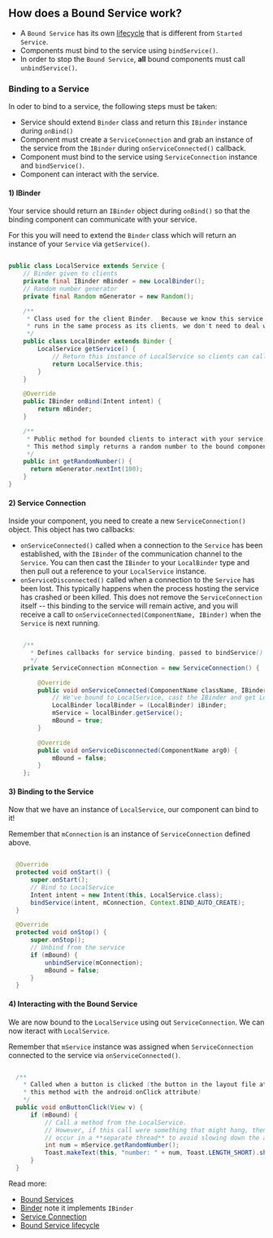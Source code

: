 ## How does a Bound Service work?

- A `Bound Service` has its own [lifecycle](solutions/service_lifecycle.md) that is different from `Started Service`.
- Components must bind to the service using `bindService()`. 
- In order to stop the `Bound Service`, **all** bound components must call `unbindService()`.

### Binding to a Service 

In oder to bind to a service, the following steps must be taken:
- Service should extend `Binder` class and return this `IBinder` instance during `onBind()`
- Component must create a `ServiceConnection` and grab an instance of the service from the `IBinder` during `onServiceConnected()` callback.
- Component must bind to the service using `ServiceConnection` instance and `bindService()`.
- Component can interact with the service.

#### 1) IBinder

Your service should return an `IBinder` object during `onBind()` so that the binding component can communicate with your service.

For this you will need to extend the `Binder` class which will return an instance of your `Service` via `getService()`.

```java

public class LocalService extends Service {
    // Binder given to clients
    private final IBinder mBinder = new LocalBinder();
    // Random number generator
    private final Random mGenerator = new Random();

    /**
     * Class used for the client Binder.  Because we know this service always
     * runs in the same process as its clients, we don't need to deal with IPC.
     */
    public class LocalBinder extends Binder {
        LocalService getService() {
            // Return this instance of LocalService so clients can call public methods
            return LocalService.this;
        }
    }

    @Override
    public IBinder onBind(Intent intent) {
        return mBinder;
    }

    /** 
     * Public method for bounded clients to interact with your service.
     * This method simply returns a random number to the bound component.
     */
    public int getRandomNumber() {
      return mGenerator.nextInt(100);
    }
}

```

#### 2) Service Connection

Inside your component, you need to create a new `ServiceConnection()` object. This object has two callbacks:
- `onServiceConnected()` called when a connection to the `Service` has been established, with the `IBinder` of the communication channel to the `Service`. You can then cast the `IBinder` to your `LocalBinder` type and then pull out a reference to your `LocalService` instance.
- `onServiceDisconnected()` called when a connection to the `Service` has been lost. This typically happens when the process hosting the service has crashed or been killed. This does not remove the `ServiceConnection` itself -- this binding to the service will remain active, and you will receive a call to `onServiceConnected(ComponentName, IBinder)` when the `Service` is next running.

```java

    /** 
      * Defines callbacks for service binding, passed to bindService() 
      */
    private ServiceConnection mConnection = new ServiceConnection() {

        @Override
        public void onServiceConnected(ComponentName className, IBinder iBinder) {
            // We've bound to LocalService, cast the IBinder and get LocalService instance
            LocalBinder localBinder = (LocalBinder) iBinder;
            mService = localBinder.getService();
            mBound = true;
        }

        @Override
        public void onServiceDisconnected(ComponentName arg0) {
            mBound = false;
        }
    };

```

#### 3) Binding to the Service

Now that we have an instance of `LocalService`, our component can bind to it!

Remember that `mConnection` is an instance of `ServiceConnection` defined above.

```java

  @Override
  protected void onStart() {
      super.onStart();
      // Bind to LocalService
      Intent intent = new Intent(this, LocalService.class);
      bindService(intent, mConnection, Context.BIND_AUTO_CREATE);
  }

  @Override
  protected void onStop() {
      super.onStop();
      // Unbind from the service
      if (mBound) {
          unbindService(mConnection);
          mBound = false;
      }
  }

```

#### 4) Interacting with the Bound Service

We are now bound to the `LocalService` using out `ServiceConnection`. We can now iteract with `LocalService`.

Remember that `mService` instance was assigned when `ServiceConnection` connected to the service via `onServiceConnected()`.

```java

  /** 
    * Called when a button is clicked (the button in the layout file attaches to
    * this method with the android:onClick attribute) 
    */
  public void onButtonClick(View v) {
      if (mBound) {
          // Call a method from the LocalService.
          // However, if this call were something that might hang, then this request should
          // occur in a **separate thread** to avoid slowing down the activity performance.
          int num = mService.getRandomNumber();
          Toast.makeText(this, "number: " + num, Toast.LENGTH_SHORT).show();
      }
  }

```


Read more:
- [Bound Services](https://developer.android.com/guide/components/bound-services.html)
- [Binder](https://developer.android.com/reference/android/os/Binder.html) note it implements `IBinder`
- [Service Connection](https://developer.android.com/reference/android/content/ServiceConnection.html)
- [Bound Service lifecycle](solutions/service_lifecycle.md)
